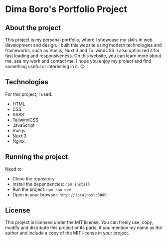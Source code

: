# Dima Boro's Portfolio Project

## About the project

This project is my personal portfolio, where I showcase my skills in web development and design. I built this website using modern technologies and frameworks, such as Vue.js, Nuxt 3 and TailwindCSS. I also optimized it for fast loading and responsiveness. On this website, you can learn more about me, see my work and contact me. I hope you enjoy my project and find something useful or interesting in it. 😊

## Technologies

For this project, I used:

- HTML
- CSS
- SASS
- TailwindCSS
- JavaScript
- Vue.js
- Nuxt 3
- Nginx

## Running the project

Need to:

- Clone the repository
- Install the dependencies: `npm install`
- Run the project: `npm run dev`
- Open in your browser: `http://localhost:3000`

## License

This project is licensed under the MIT license. You can freely use, copy, modify and distribute this project or its parts, if you mention my name as the author and include a copy of the MIT license in your project.
